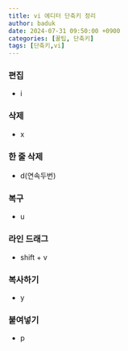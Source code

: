 ```yaml
---
title: vi 에디터 단축키 정리
author: baduk
date: 2024-07-31 09:50:00 +0900
categories: [꿀팁, 단축키]
tags: [단축키,vi]
---
```


### 편집
- i

### 삭제
- x

### 한 줄 삭제
- d(연속두번)

### 복구
- u

### 라인 드래그
- shift + v

### 복사하기
- y

### 붙여넣기
- p


